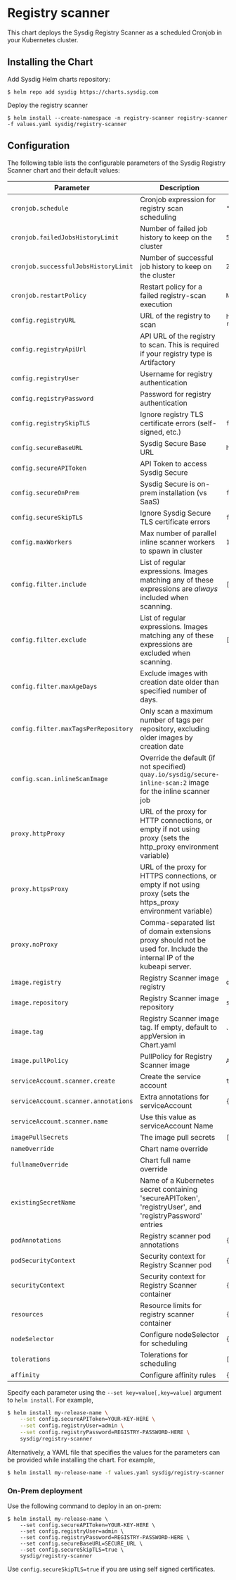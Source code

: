 # Registry scanner

This chart deploys the Sysdig Registry Scanner as a scheduled Cronjob in your Kubernetes cluster.

## Installing the Chart

Add Sysdig Helm charts repository:

```
$ helm repo add sysdig https://charts.sysdig.com
```

Deploy the registry scanner

```
$ helm install --create-namespace -n registry-scanner registry-scanner -f values.yaml sysdig/registry-scanner
```

## Configuration

The following table lists the configurable parameters of the Sysdig Registry Scanner chart and their default values:

| Parameter                            | Description                                                                                                            | Default                           |
| ------------------------------------ | ---------------------------------------------------------------------------------------------------------------------- | --------------------------------- |
| `cronjob.schedule`                   | Cronjob expression for registry scan scheduling                                                                        | `"0 6 * * *"`                     |
| `cronjob.failedJobsHistoryLimit`     | Number of failed job history to keep on the cluster                                                                    | `5`                               |
| `cronjob.successfulJobsHistoryLimit` | Number of successful job history to keep on the cluster                                                                | `2`                               |
| `cronjob.restartPolicy`              | Restart policy for a failed registry-scan execution                                                                    | `Never`                           |
| `config.registryURL`                 | URL of the registry to scan                                                                                            | `http://my-docker-registry.com`   |
| `config.registryApiUrl`              | API URL of the registry to scan. This is required if your registry type is Artifactory                                 | ` `                               |
| `config.registryUser`                | Username for registry authentication                                                                                   | ` `                               |
| `config.registryPassword`            | Password for registry authentication                                                                                   | ` `                               |
| `config.registrySkipTLS`             | Ignore registry TLS certificate errors (self-signed, etc.)                                                             | `false`                           |
| `config.secureBaseURL`               | Sysdig Secure Base URL                                                                                                 | `https://secure.sysdig.com`       |
| `config.secureAPIToken`              | API Token to access Sysdig Secure                                                                                      | ` `                               |
| `config.secureOnPrem`                | Sysdig Secure is on-prem installation (vs SaaS)                                                                        | `false`                           |
| `config.secureSkipTLS`               | Ignore Sysdig Secure TLS certificate errors                                                                            | `false`                           |
| `config.maxWorkers`                  | Max number of parallel inline scanner workers to spawn in cluster                                                      | `1`                               |
| `config.filter.include`              | List of regular expressions. Images matching any of these expressions are *always* included when scanning.             | `[]`                              |
| `config.filter.exclude`              | List of regular expressions. Images matching any of these expressions are excluded when scanning.                      | `[]`                              |
| `config.filter.maxAgeDays`           | Exclude images with creation date older than specified number of days.                                                 | ` `                               |
| `config.filter.maxTagsPerRepository` | Only scan a maximum number of tags per repository, excluding older images by creation date                             | ` `                               |
| `config.scan.inlineScanImage`        | Override the default (if not specified) `quay.io/sysdig/secure-inline-scan:2` image for the inline scanner job         | ` `                               |
| `proxy.httpProxy`                    | URL of the proxy for HTTP connections, or empty if not using proxy (sets the http_proxy environment variable)          | ` `                               |
| `proxy.httpsProxy`                   | URL of the proxy for HTTPS connections, or empty if not using proxy (sets the https_proxy environment variable)        | ` `                               |
| `proxy.noProxy`                      | Comma-separated list of domain extensions proxy should not be used for. Include the internal IP of the kubeapi server. | ` `                               |
| `image.registry`                     | Registry Scanner image registry                                                                                        | `quay.io`                         |
| `image.repository`                   | Registry Scanner image repository                                                                                      | `sysdig/registry-scanner`         |
| `image.tag`                          | Registry Scanner image tag. If empty, default to appVersion in Chart.yaml                                              | ``                                |
| `image.pullPolicy`                   | PullPolicy for Registry Scanner image                                                                                  | `Always`                          |
| `serviceAccount.scanner.create`      | Create the service account                                                                                             | `true`                            |
| `serviceAccount.scanner.annotations` | Extra annotations for serviceAccount                                                                                   | `{}`                              |
| `serviceAccount.scanner.name`        | Use this value as serviceAccount Name                                                                                  | ` `                               |
| `imagePullSecrets`                   | The image pull secrets                                                                                                 | `[]`                              |
| `nameOverride`                       | Chart name override                                                                                                    | ` `                               |
| `fullnameOverride`                   | Chart full name override                                                                                               | ` `                               |
| `existingSecretName`                 | Name of a Kubernetes secret containing 'secureAPIToken', 'registryUser', and 'registryPassword' entries                | ` `                               |
| `podAnnotations`                     | Registry scanner pod annotations                                                                                       | `{}`                              |
| `podSecurityContext`                 | Security context for Registry Scanner pod                                                                              | `{}`                              |
| `securityContext`                    | Security context for Registry Scanner container                                                                        | `{}`                              |
| `resources`                          | Resource limits for registry scanner container                                                                         | `{}`                              |
| `nodeSelector`                       | Configure nodeSelector for scheduling                                                                                  | `{}`                              |
| `tolerations`                        | Tolerations for scheduling                                                                                             | `[]`                              |
| `affinity`                           | Configure affinity rules                                                                                               | `{}`                              |

Specify each parameter using the `--set key=value[,key=value]` argument to `helm install`. For example,

```bash
$ helm install my-release-name \
    --set config.secureAPIToken=YOUR-KEY-HERE \
    --set config.registryUser=admin \
    --set config.registryPassword=REGISTRY-PASSWORD-HERE \
    sysdig/registry-scanner
```

Alternatively, a YAML file that specifies the values for the parameters can be provided while installing the chart. For example,

```bash
$ helm install my-release-name -f values.yaml sysdig/registry-scanner
```

### On-Prem deployment

Use the following command to deploy in an on-prem:

```
$ helm install my-release-name \
    --set config.secureAPIToken=YOUR-KEY-HERE \
    --set config.registryUser=admin \
    --set config.registryPassword=REGISTRY-PASSWORD-HERE \
    --set config.secureBaseURL=SECURE_URL \
    --set config.secureSkipTLS=true \
    sysdig/registry-scanner
```

Use `config.secureSkipTLS=true` if you are using self signed certificates.
